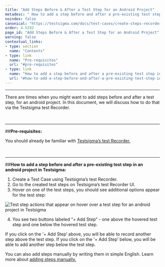 ```yaml
---
title: "Add Steps Before & After a Test Step for an Android Project"
metadesc: " How to add a step before and after a pre-existing test step in an android project in Testsigma."
noindex: false
canonical: "https://testsigma.com/docs/test-cases/create-steps-recorder/android-apps/add-steps-before-after/"
order: 4.5292
page_id: "Add Steps Before & After a Test Step for an Android Project"
warning: false
contextual_links:
- type: section
  name: "Contents"
- type: link
  name: "Pre-requisites"
  url: "#pre-requisites"
- type: link
  name: "How to add a step before and after a pre-existing test step in an android project in Testsigma"
  url: "#how-to-add-a-step-before-and-after-a-pre-existing-test-step-in-an-android-project-in-testsigma"
---
```


---

There are times when you might want to add steps before and after a test step, for an android project. In this document, we will discuss how to do that via the Testsigma test Recorder.

&emsp;

---
##**Pre-requisites:**

You should already be familiar with [Testsigma’s test Recorder.](https://testsigma.com/docs/elements/android-apps/record-multiple-elements/)

&emsp;

---
##**How to add a step before and after a pre-existing test step in an android project in Testsigma:**

 1. Create a Test Case using Testsigma’s test Recorder. 
 2. Go to the created test steps on Testsigma’s test Recorder UI.
 3. Hover on one of the test steps, you should see additional options appear for the test step:

![Test step actions that appear on hover over a test step for an android project in Testsigma](https://docs.testsigma.com/images/add-steps-before-after/hover-over-test-step-testsigma-Recorder-android.png)

 4. You see two buttons labeled “+ Add Step” - one above the hovered test step and one below the hovered test step. 


If you click on the ‘+ Add Step’ above, you will be able to record another step above the test step. If you click on the ‘+ Add Step’ below, you will be able to add another step below the test step.

You can also add steps manually by writing them in simple English. Learn more about [adding steps manually.](https://testsigma.com/docs/test-cases/create-steps-recorder/android-apps/add-steps-manually/)


